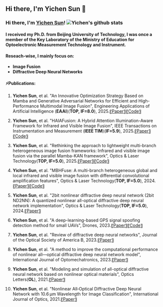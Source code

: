 ## Hi there, I'm Yichen Sun 👋

<!--
**sunyichen1994/sunyichen1994** is a ✨ _special_ ✨ repository because its `README.md` (this file) appears on your GitHub profile.

Here are some ideas to get you started:

- 🔭 I’m currently working on ...
- 🌱 I’m currently learning ...
- 👯 I’m looking to collaborate on ...
- 🤔 I’m looking for help with ...
- 💬 Ask me about ...
- 📫 How to reach me: ...
- 😄 Pronouns: ...
- ⚡ Fun fact: ...
-->



### Hi there, I'm [Yichen Sun](https://scholar.google.com/citations?hl=zh-CN&user=8XHm_3MAAAAJ)!  ![Yichen's github stats](https://github-readme-stats.vercel.app/api?username=sunyichen1994&show_icons=true&theme=radical)

#### I received my Ph.D. from Beijing University of Technology, I was once a member of the Key Laboratory of the Ministry of Education for Optoelectronic Measurement Technology and Instrument.

#### Reseach-wise, I mainly focus on:
- **Image Fusion**
- **Diffractive Deep Neural Networks**


#### ⚡Publications:
1. **Yichen Sun**,  et al. "An Innovative Optimization Strategy Based on Mamba and Generative Adversarial Networks for Efficient and High-Performance Multimodal Image Fusion", Engineering Applications of Artificial Intelligence (**EAAI**)(**TOP, IF=8.0**), 2025.〖[Paper](https://www.sciencedirect.com/science/article/abs/pii/S0952197625028192)〗〖[Code](https://github.com/sunyichen1994/MMGFuse)〗

2. **Yichen Sun**,  et al. "HAIAFusion: A Hybrid Attention Illumination-Aware Framework for Infrared and Visible Image Fusion", IEEE Transactions on Instrumentation and Measurement (**IEEE TIM**)(**IF=5.9**), 2025.〖[Paper](https://ieeexplore.ieee.org/abstract/document/10835199)〗〖[Code](https://github.com/sunyichen1994/HAIAFusion)〗

3. **Yichen Sun**,  et al. "Rethinking the approach to lightweight multi-branch heterogeneous image fusion frameworks: Infrared and visible image fusion via the parallel Mamba-KAN framework", Optics & Laser Technology(**TOP, IF=5.0**), 2025.〖[Paper](https://www.sciencedirect.com/science/article/abs/pii/S0030399225002002)〗〖[Code](https://github.com/sunyichen1994/PMKFuse)〗

4. **Yichen Sun**,  et al. "MBHFuse: A multi-branch heterogeneous global and local infrared and visible image fusion with differential convolutional amplification features",  Optics & Laser Technology(**TOP, IF=5.0**), 2024.〖[Paper](https://www.sciencedirect.com/science/article/abs/pii/S0030399224011241)〗〖[Code](https://github.com/sunyichen1994/MBHFuse)〗

5. **Yichen Sun**,  et al. "2bit nonlinear diffractive deep neural network (2bit ND2NN): A quantized nonlinear all-optical diffractive deep neural network implementation",  Optics & Laser Technology(**TOP, IF=5.0**), 2024.〖[Paper](https://www.sciencedirect.com/science/article/abs/pii/S0030399224005784)〗

6. **Yichen Sun**,  et al. "A deep-learning-based GPS signal spoofing detection method for small UAVs", Drones, 2023.〖[Paper](https://www.mdpi.com/2504-446X/7/6/370)〗〖[Code](https://github.com/sunyichen1994/A-Deep-Learning-Based-GPS-Signal-Spoofing-Detection-Method-for-Small-UAVs)〗

7. **Yichen Sun**,  et al. "Review of diffractive deep neural networks", Journal of the Optical Society of America B, 2023.〖[Paper](https://opg.optica.org/josab/abstract.cfm?uri=josab-40-11-2951)〗

8. **Yichen Sun**,  et al. "A method to improve the computational performance of nonlinear all—optical diffractive deep neural network model", International Journal of Optomechatronics, 2023.〖[Paper](https://www.tandfonline.com/doi/full/10.1080/15599612.2023.2209624)〗

9. **Yichen Sun**,  et al. "Modeling and simulation of all-optical diffractive neural network based on nonlinear optical materials", Optics Letters(**OL**), 2021.〖[Paper](https://opg.optica.org/ol/abstract.cfm?uri=ol-47-1-126)〗

10. **Yichen Sun**,  et al. "Nonlinear All‐Optical Diffractive Deep Neural Network with 10.6 μm Wavelength for Image Classification", International Journal of Optics, 2021.〖[Paper](https://onlinelibrary.wiley.com/doi/full/10.1155/2021/6667495)〗
